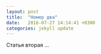 ```yaml
---
layout: post
title:  "Номер два"
date:   2016-07-27 14:14:41 +0300
categories: jekyll update
---
```

Статья вторая ...

[jekyll-docs]: http://jekyllrb.com/docs/home
[jekyll-gh]:   https://github.com/jekyll/jekyll
[jekyll-talk]: https://talk.jekyllrb.com/
